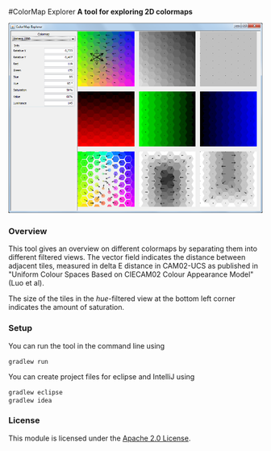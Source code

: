 #ColorMap Explorer
**A tool for exploring 2D colormaps**

![image1](images/2014-05-21_screenshot.png "The main panel")


### Overview

This tool gives an overview on different colormaps by separating them into different filtered views.
The vector field indicates the distance between adjacent tiles, measured in delta E distance in CAM02-UCS 
as published in "Uniform Colour Spaces Based on CIECAM02 Colour Appearance Model" (Luo et al).

The size of the tiles in the *hue*-filtered view at the bottom left corner indicates the amount of saturation.

### Setup

You can run the tool in the command line using

    gradlew run
	
You can create project files for eclipse and IntelliJ using

    gradlew eclipse
	gradlew idea

### License

This module is licensed under the [Apache 2.0 License](http://www.apache.org/licenses/LICENSE-2.0.html).